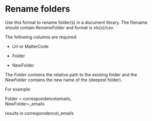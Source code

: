 # Rename folders

Use this format to rename folder(s) in a document library. The filename should contain *RenameFolder* and format is xls(x)/csv.

The following columns are required:

- Url or MatterCode

- Folder

- NewFolder

The *Folder* contains the relative path to the existing folder and the *NewFolder* contains the new name of the (deepest folder).

For example:

Folder = correspondence\\emails,\
NewFolder=\_emails

results in correspondence\\\_emails
